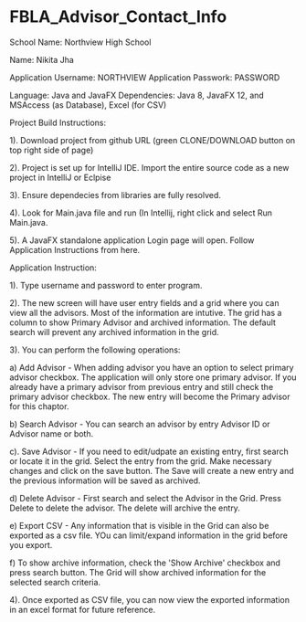 # FBLA_Advisor_Contact_Info

School Name: Northview High School

Name: Nikita Jha

Application Username: NORTHVIEW
Application Passwork: PASSWORD

Language: Java and JavaFX
Dependencies: Java 8, JavaFX 12, and MSAccess (as Database), Excel (for CSV)

Project Build Instructions: 

1). Download project from github URL (green CLONE/DOWNLOAD button on top right side of page) 

2). Project is set up for IntelliJ IDE. Import the entire source code as a new project in IntelliJ or Eclpise 

3). Ensure dependecies from libraries are fully resolved. 

4). Look for Main.java file and run (In Intellij, right click and select Run Main.java.

5). A JavaFX standalone application Login page will open. Follow Application Instructions from here.


Application Instruction: 

1). Type username and password to enter program.

2). The new screen will have user entry fields and a grid where you can view all the advisors. Most of the information are intutive.
  The grid has a column to show Primary Advisor and archived information. The default search will prevent any archived information in 
  the grid.
  
3). You can perform the following operations:

a) Add Advisor - When adding advisor you have an option to select primary advisor checkbox. The application will only store one
primary advisor. If you already have a primary advisor from previous entry and still check the primary advisor checkbox. The new entry will become the Primary advisor for this chaptor.
    
b) Search Advisor - You can search an advisor by entry Advisor ID or Advisor name or both. 
    
c). Save Advisor - If you need to edit/udpate an existing entry, first search or locate it in the grid. Select the entry from the grid.
Make necessary changes and click on the save button. The Save will create a new entry and the previous information will be saved as 
archived.
    
d) Delete Advisor - First search and select the Advisor in the Grid. Press Delete to delete the advisor. The delete will archive the     entry.
    
e) Export CSV - Any information that is visible in the Grid can also be exported as a csv file. YOu can limit/expand information in 
the grid before you export.
    
f) To show archive information, check the 'Show Archive' checkbox and press search button. The Grid will show archived information      for the selected search criteria.
    
4). Once exported as CSV file, you can now view the exported information in an excel format for future reference. 

